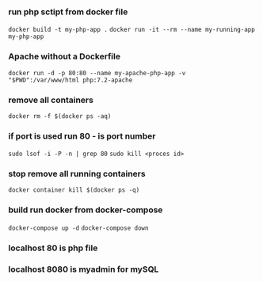 ### run php sctipt from docker file

`docker build -t my-php-app .`
`docker run -it --rm --name my-running-app my-php-app`

### Apache without a Dockerfile

`docker run -d -p 80:80 --name my-apache-php-app -v "$PWD":/var/www/html php:7.2-apache`

### remove all containers

`docker rm -f $(docker ps -aq)`

### if port is used run 80 - is port number

`sudo lsof -i -P -n | grep 80`
`sudo kill <proces id>`

### stop remove all running containers

`docker container kill $(docker ps -q) `

### build run docker from docker-compose

`docker-compose up -d`
`docker-compose down`

### localhost 80 is php file

### localhost 8080 is myadmin for mySQL

<!-- 
 Server: mysql_db_container
 user: root
 password: admin
 Db_name: mysql_db_data_container
-->